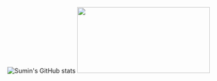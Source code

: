 ![Sumin's GitHub stats](https://github-readme-stats.vercel.app/api?username=ssuminii&show_icons=true&theme=swift)
<a href="https://github.com/devxb/gitanimals">
<img
    src="https://render.gitanimals.org/lines/ssuminii"
    width="300"
    height="150"
  />
</a>
